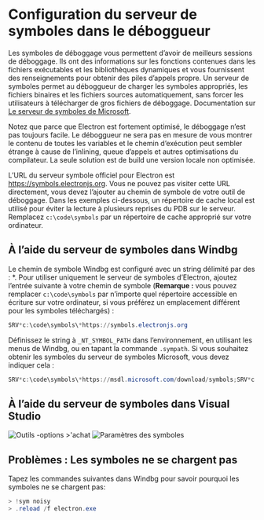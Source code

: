 # Configuration du serveur de symboles dans le déboggueur

Les symboles de déboggage vous permettent d’avoir de meilleurs sessions de déboggage. Ils ont des informations sur les fonctions contenues dans les fichiers exécutables et les bibliothèques dynamiques et vous fournissent des renseignements pour obtenir des piles d’appels propre. Un serveur de symboles permet au déboggueur de charger les symboles appropriés, les fichiers binaires et les fichiers sources automatiquement, sans forcer les utilisateurs à télécharger de gros fichiers de déboggage. Documentation sur [Le serveur de symboles de Microsoft](https://support.microsoft.com/kb/311503).

Notez que parce que Electron est fortement optimisé, le déboggage n’est pas toujours facile. Le déboggueur ne sera pas en mesure de vous montrer le contenu de toutes les variables et le chemin d’exécution peut sembler étrange à cause de l’inlining, queue d’appels et autres optimisations du compilateur. La seule solution est de build une version locale non optimisée.

L’URL du serveur symbole officiel pour Electron est https://symbols.electronjs.org. Vous ne pouvez pas visiter cette URL directement, vous devez l’ajouter au chemin de symbole de votre outil de déboggage. Dans les exemples ci-dessous, un répertoire de cache local est utilisé pour éviter la lecture à plusieurs reprises du PDB sur le serveur. Remplacez `c:\code\symbols` par un répertoire de cache approprié sur votre ordinateur.

## À l’aide du serveur de symboles dans Windbg

Le chemin de symbole Windbg est configuré avec un string délimité par des : *. Pour utiliser uniquement le serveur de symboles d’Electron, ajoutez l’entrée suivante à votre chemin de symbole (**Remarque :** vous pouvez remplacer `c:\code\symbols` par n’importe quel répertoire accessible en écriture sur votre ordinateur, si vous préférez un emplacement différent pour les symboles téléchargés) :

```powershell
SRV*c:\code\symbols\*https://symbols.electronjs.org
```

Définissez le string à `_NT_SYMBOL_PATH` dans l’environnement, en utilisant les menus de Windbg, ou en tapant la commande `.sympath`. Si vous souhaitez obtenir les symboles du serveur de symboles Microsoft, vous devez indiquer cela :

```powershell
SRV*c:\code\symbols\*https://msdl.microsoft.com/download/symbols;SRV*c:\code\symbols\*https://symbols.electronjs.org
```

## À l’aide du serveur de symboles dans Visual Studio

![Outils -options >'achat](https://mdn.mozillademos.org/files/733/symbol-server-vc8express-menu.jpg) ![Paramètres des symboles](https://mdn.mozillademos.org/files/2497/2005_options.gif)

## Problèmes : Les symboles ne se chargent pas

Tapez les commandes suivantes dans Windbg pour savoir pourquoi les symboles ne se chargent pas:

```powershell
> !sym noisy
> .reload /f electron.exe
```
